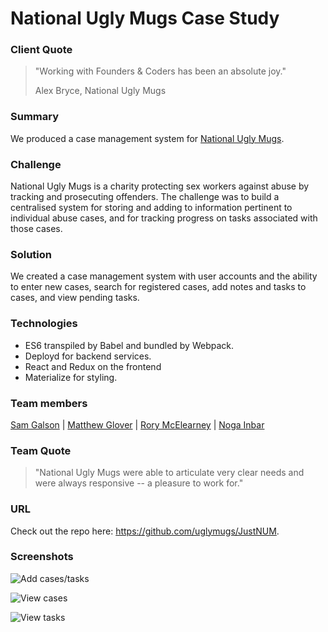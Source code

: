 # National Ugly Mugs Case Study

### Client Quote

>"Working with Founders & Coders has been an absolute joy."
> 
> Alex Bryce, National Ugly Mugs

### Summary

We produced a case management system for [National Ugly Mugs](https://uknswp.org/um/about/).

### Challenge

National Ugly Mugs is a charity protecting sex workers against abuse by tracking and prosecuting offenders. The challenge was to build a centralised system for storing and adding to information pertinent to individual abuse cases, and for tracking progress on tasks associated with those cases.


### Solution

We created a case management system with user accounts and the ability to enter new cases, search for registered cases, add notes and tasks to cases, and view pending tasks.


### Technologies

 - ES6 transpiled by Babel and bundled by Webpack.
 - Deployd for backend services.
 - React and Redux on the frontend
 - Materialize for styling.

### Team members

[Sam Galson](https://github.com/g-sam) | [Matthew Glover](https://github.com/matthewglover) | [Rory McElearney](https://github.com/mcelearr) | [Noga Inbar](https://github.com/nogainbar)

### Team Quote

>"National Ugly Mugs were able to articulate very clear needs and were always responsive -- a pleasure to work for."

### URL

Check out the repo here: https://github.com/uglymugs/JustNUM.

### Screenshots

![Add cases/tasks](https://raw.githubusercontent.com/wiki/uglymugs/justNUM/add.png)

![View cases](https://raw.githubusercontent.com/wiki/uglymugs/justNUM/cases.png)

![View tasks](https://raw.githubusercontent.com/wiki/uglymugs/justNUM/tasks.png)
